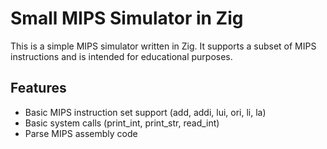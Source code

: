 # Small MIPS Simulator in Zig

This is a simple MIPS simulator written in Zig. It supports a subset of MIPS instructions and is intended for educational purposes.

## Features
- Basic MIPS instruction set support (add, addi, lui, ori, li, la)
- Basic system calls (print_int, print_str, read_int)
- Parse MIPS assembly code

